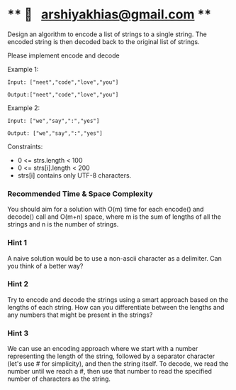 # ** 👋   arshiyakhias@gmail.com **

Design an algorithm to encode a list of strings to a single string. The encoded string is then decoded back to the original list of strings.

Please implement encode and decode

Example 1:

```
Input: ["neet","code","love","you"]

Output:["neet","code","love","you"]

```

Example 2:

```
Input: ["we","say",":","yes"]

Output: ["we","say",":","yes"]

```

Constraints:

- 0 <= strs.length < 100
- 0 <= strs[i].length < 200
- strs[i] contains only UTF-8 characters.



### Recommended Time & Space Complexity

You should aim for a solution with O(m) time for each encode() and decode() call and O(m+n) space, where m  is the sum of lengths of all the strings and n is the number of strings.


### Hint 1

A naive solution would be to use a non-ascii character as a delimiter. Can you think of a better way?


### Hint 2

Try to encode and decode the strings using a smart approach based on the lengths of each string. How can you differentiate between the lengths and any numbers that might be present in the strings?


### Hint 3

We can use an encoding approach where we start with a number representing the length of the string, followed by a separator character (let's use # for simplicity), and then the string itself. To decode, we read the number until we reach a #, then use that number to read the specified number of characters as the string.